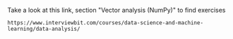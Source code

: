 Take a look at this link, section "Vector analysis (NumPy)" to find exercises

```
https://www.interviewbit.com/courses/data-science-and-machine-learning/data-analysis/
```